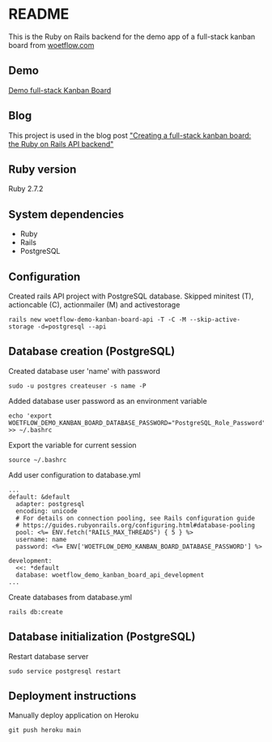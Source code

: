 # README

This is the Ruby on Rails backend for the demo app of a full-stack kanban board from [woetflow.com](https://woetflow.com/)

## Demo
[Demo full-stack Kanban Board](https://woetflow-demo-kanban-board.netlify.app/#/)

## Blog
This project is used in the blog post ["Creating a full-stack kanban board: the Ruby on Rails API backend"](https://woetflow.com/posts/creating-a-full-stack-kanban-board-the-ruby-on-rails-api-backend)

## Ruby version
Ruby 2.7.2

## System dependencies
* Ruby
* Rails
* PostgreSQL

## Configuration
Created rails API project with PostgreSQL database.
Skipped minitest (T), actioncable (C), actionmailer (M) and activestorage

```
rails new woetflow-demo-kanban-board-api -T -C -M --skip-active-storage -d=postgresql --api
```

## Database creation (PostgreSQL)
Created database user 'name' with password
```
sudo -u postgres createuser -s name -P
```

Added database user password as an environment variable
```
echo 'export WOETFLOW_DEMO_KANBAN_BOARD_DATABASE_PASSWORD="PostgreSQL_Role_Password"' >> ~/.bashrc
```

Export the variable for current session
```
source ~/.bashrc
```

Add user configuration to database.yml
```
...
default: &default
  adapter: postgresql
  encoding: unicode
  # For details on connection pooling, see Rails configuration guide
  # https://guides.rubyonrails.org/configuring.html#database-pooling
  pool: <%= ENV.fetch("RAILS_MAX_THREADS") { 5 } %>
  username: name
  password: <%= ENV['WOETFLOW_DEMO_KANBAN_BOARD_DATABASE_PASSWORD'] %>

development:
  <<: *default
  database: woetflow_demo_kanban_board_api_development
...
```

Create databases from database.yml
```
rails db:create
```

## Database initialization (PostgreSQL)
Restart database server
```
sudo service postgresql restart
```

## Deployment instructions
Manually deploy application on Heroku
```
git push heroku main
```